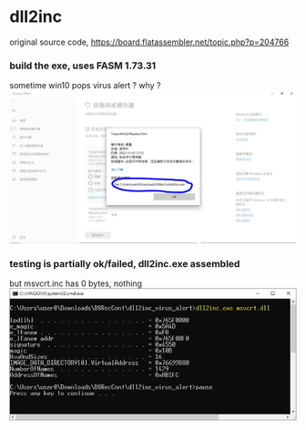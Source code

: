 # dll2inc
original source code, https://board.flatassembler.net/topic.php?p=204766  

### build the exe, uses FASM 1.73.31
sometime win10 pops virus alert ? why ?
![dll2inc_virus_alert_win10_why.JPG](dll2inc_virus_alert_win10_why.JPG)  

### testing is partially ok/failed, dll2inc.exe assembled  
but msvcrt.inc has 0 bytes, nothing  
![dll2inc_testing_no_output.JPG](dll2inc_testing_no_output.JPG)  

